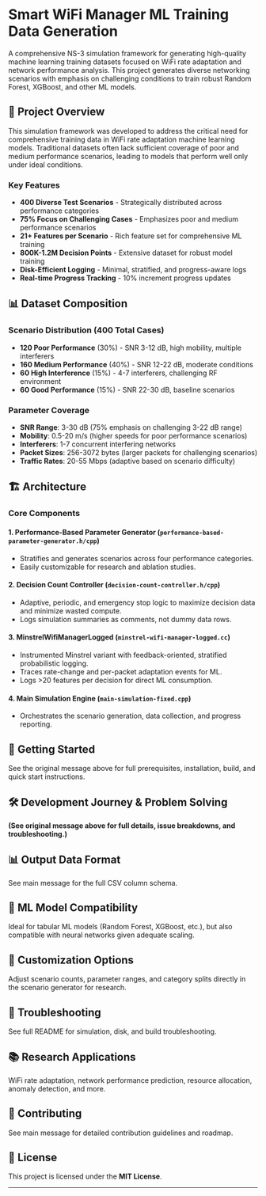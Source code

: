 # Smart WiFi Manager ML Training Data Generation

A comprehensive NS-3 simulation framework for generating high-quality machine learning training datasets focused on WiFi rate adaptation and network performance analysis. This project generates diverse networking scenarios with emphasis on challenging conditions to train robust Random Forest, XGBoost, and other ML models.

## 🎯 Project Overview

This simulation framework was developed to address the critical need for comprehensive training data in WiFi rate adaptation machine learning models. Traditional datasets often lack sufficient coverage of poor and medium performance scenarios, leading to models that perform well only under ideal conditions.

### Key Features

- **400 Diverse Test Scenarios** - Strategically distributed across performance categories
- **75% Focus on Challenging Cases** - Emphasizes poor and medium performance scenarios
- **21+ Features per Scenario** - Rich feature set for comprehensive ML training
- **800K-1.2M Decision Points** - Extensive dataset for robust model training
- **Disk-Efficient Logging** - Minimal, stratified, and progress-aware logs
- **Real-time Progress Tracking** - 10% increment progress updates

## 📊 Dataset Composition

### Scenario Distribution (400 Total Cases)

- **120 Poor Performance** (30%) - SNR 3-12 dB, high mobility, multiple interferers
- **160 Medium Performance** (40%) - SNR 12-22 dB, moderate conditions
- **60 High Interference** (15%) - 4-7 interferers, challenging RF environment
- **60 Good Performance** (15%) - SNR 22-30 dB, baseline scenarios

### Parameter Coverage

- **SNR Range**: 3-30 dB (75% emphasis on challenging 3-22 dB range)
- **Mobility**: 0.5-20 m/s (higher speeds for poor performance scenarios)
- **Interferers**: 1-7 concurrent interfering networks
- **Packet Sizes**: 256-3072 bytes (larger packets for challenging scenarios)
- **Traffic Rates**: 20-55 Mbps (adaptive based on scenario difficulty)

## 🏗️ Architecture

### Core Components

#### 1. Performance-Based Parameter Generator (`performance-based-parameter-generator.h/cpp`)
- Stratifies and generates scenarios across four performance categories.
- Easily customizable for research and ablation studies.

#### 2. Decision Count Controller (`decision-count-controller.h/cpp`)
- Adaptive, periodic, and emergency stop logic to maximize decision data and minimize wasted compute.
- Logs simulation summaries as comments, not dummy data rows.

#### 3. MinstrelWifiManagerLogged (`minstrel-wifi-manager-logged.cc`)
- Instrumented Minstrel variant with feedback-oriented, stratified probabilistic logging.
- Traces rate-change and per-packet adaptation events for ML.
- Logs >20 features per decision for direct ML consumption.

#### 4. Main Simulation Engine (`main-simulation-fixed.cpp`)
- Orchestrates the scenario generation, data collection, and progress reporting.

## 🚀 Getting Started

See the original message above for full prerequisites, installation, build, and quick start instructions.

## 🛠️ Development Journey & Problem Solving

**(See original message above for full details, issue breakdowns, and troubleshooting.)**

## 📊 Output Data Format

See main message for the full CSV column schema.

## 🤖 ML Model Compatibility

Ideal for tabular ML models (Random Forest, XGBoost, etc.), but also compatible with neural networks given adequate scaling.

## 🔧 Customization Options

Adjust scenario counts, parameter ranges, and category splits directly in the scenario generator for research.

## 🐛 Troubleshooting

See full README for simulation, disk, and build troubleshooting.

## 📚 Research Applications

WiFi rate adaptation, network performance prediction, resource allocation, anomaly detection, and more.

## 🤝 Contributing

See main message for detailed contribution guidelines and roadmap.

## 📄 License

This project is licensed under the **MIT License**.

---
